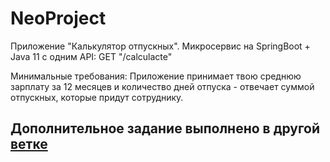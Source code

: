 # NeoProject 
Приложение "Калькулятор отпускных".
Микросервис на SpringBoot + Java 11 c одним API:
GET "/calculacte"

Минимальные требования: Приложение принимает твою среднюю зарплату за 12 месяцев и количество дней отпуска - отвечает суммой отпускных, которые придут сотруднику.
## Дополнительное задание выполнено в другой [ветке](https://github.com/Sayntrywave/NeoProject/tree/additionalTask)
